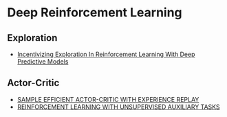 # Deep Reinforcement Learning
## Exploration

* [Incentivizing Exploration In Reinforcement Learning With Deep Predictive Models](incentivizing.md)

## Actor-Critic
* [SAMPLE EFFICIENT ACTOR-CRITIC WITH EXPERIENCE REPLAY](ACER.md)
* [REINFORCEMENT LEARNING WITH UNSUPERVISED AUXILIARY TASKS](UNREAL.md)
